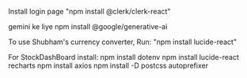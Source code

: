 Install login page 
"npm install @clerk/clerk-react"

gemini ke liye
npm install @google/generative-ai


To use Shubham's  currency converter, Run:
"npm install lucide-react" 

For StockDashBoard install:
npm install dotenv
npm install lucide-react recharts
npm install axios
npm install -D postcss autoprefixer
